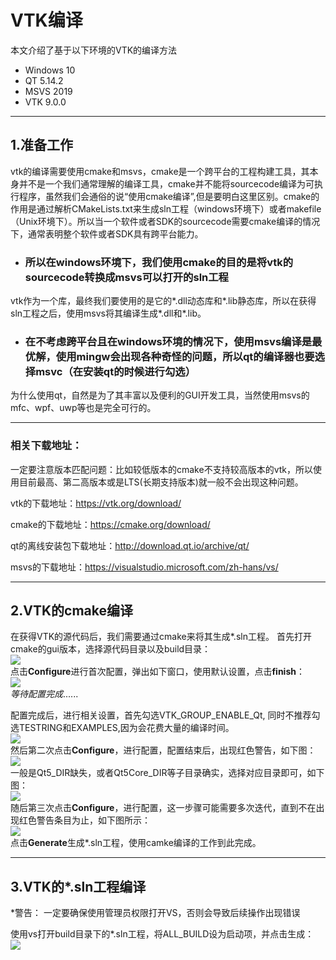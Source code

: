 # VTK编译
本文介绍了基于以下环境的VTK的编译方法
* Windows 10
* QT 5.14.2
* MSVS 2019
* VTK 9.0.0
***

## 1.准备工作
vtk的编译需要使用cmake和msvs，cmake是一个跨平台的工程构建工具，其本身并不是一个我们通常理解的编译工具，cmake并不能将sourcecode编译为可执行程序，虽然我们会通俗的说“使用cmake编译”,但是要明白这里区别。cmake的作用是通过解析CMakeLists.txt来生成sln工程（windows环境下）或者makefile（Unix环境下）。所以当一个软件或者SDK的sourcecode需要cmake编译的情况下，通常表明整个软件或者SDK具有跨平台能力。
* ### 所以在windows环境下，我们使用cmake的目的是将vtk的sourcecode转换成msvs可以打开的sln工程
 vtk作为一个库，最终我们要使用的是它的*.dll动态库和*.lib静态库，所以在获得sln工程之后，使用msvs将其编译生成*.dll和*.lib。
* ### 在不考虑跨平台且在windows环境的情况下，使用msvs编译是最优解，使用mingw会出现各种奇怪的问题，所以qt的编译器也要选择msvc（在安装qt的时候进行勾选）
为什么使用qt，自然是为了其丰富以及便利的GUI开发工具，当然使用msvs的mfc、wpf、uwp等也是完全可行的。
***
### 相关下载地址：

一定要注意版本匹配问题：比如较低版本的cmake不支持较高版本的vtk，所以使用目前最高、第二高版本或是LTS(长期支持版本)就一般不会出现这种问题。

vtk的下载地址：https://vtk.org/download/

cmake的下载地址：https://cmake.org/download/

qt的离线安装包下载地址：http://download.qt.io/archive/qt/

msvs的下载地址：https://visualstudio.microsoft.com/zh-hans/vs/
***
## 2.VTK的cmake编译
在获得VTK的源代码后，我们需要通过cmake来将其生成*.sln工程。
首先打开cmake的gui版本，选择源代码目录以及build目录：
<img style="display: block; margin: 0 auto;" src="../VTK_ITK_QT/pic/VTK01.jpg" />
点击**Configure**进行首次配置，弹出如下窗口，使用默认设置，点击**finish**：
<img style="display: block; margin: 0 auto;" src="../VTK_ITK_QT/pic/VTK02.jpg" />
*等待配置完成*......

配置完成后，进行相关设置，首先勾选VTK_GROUP_ENABLE_Qt, 同时不推荐勾选TESTRING和EXAMPLES,因为会花费大量的编译时间。
<img style="display: block; margin: 0 auto;" src="../VTK_ITK_QT/pic/VTK03.jpg" />
然后第二次点击**Configure**，进行配置，配置结束后，出现红色警告，如下图：
<img style="display: block; margin: 0 auto;" src="../VTK_ITK_QT/pic/VTK04.jpg" />
一般是Qt5_DIR缺失，或者Qt5Core_DIR等子目录确实，选择对应目录即可，如下图：
<img style="display: block; margin: 0 auto;" src="../VTK_ITK_QT/pic/VTK05.jpg" />
随后第三次点击**Configure**，进行配置，这一步骤可能需要多次迭代，直到不在出现红色警告条目为止，如下图所示：
<img style="display: block; margin: 0 auto;" src="../VTK_ITK_QT/pic/VTK06.jpg" />
点击**Generate**生成*.sln工程，使用camke编译的工作到此完成。
***

## 3.VTK的*.sln工程编译
*警告： 一定要确保使用管理员权限打开VS，否则会导致后续操作出现错误

使用vs打开build目录下的*.sln工程，将ALL_BUILD设为启动项，并点击生成：
<img style="display: block; margin: 0 auto;" src="../VTK_ITK_QT/pic/VTK07.jpg" />